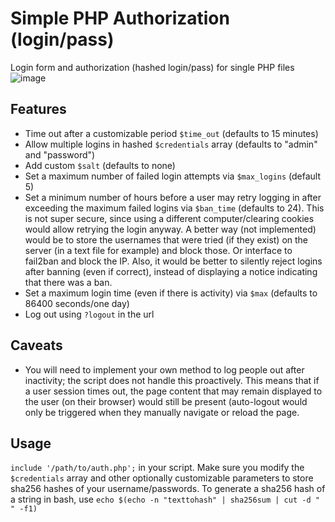 # Simple PHP Authorization (login/pass)
Login form and authorization (hashed login/pass) for single PHP files
![image](https://user-images.githubusercontent.com/13005927/236911852-0b979b7f-0c1a-4eb2-8f62-c9fab364ace7.png)

## Features
- Time out after a customizable period `$time_out` (defaults to 15 minutes)
- Allow multiple logins in hashed `$credentials` array (defaults to "admin" and "password")
- Add custom `$salt` (defaults to none)
- Set a maximum number of failed login attempts via `$max_logins` (default 5)
- Set a minimum number of hours before a user may retry logging in after exceeding the maximum failed logins via `$ban_time` (defaults to 24). This is not super secure, since using a different computer/clearing cookies would allow retrying the login anyway. A better way (not implemented) would be to store the usernames that were tried (if they exist) on the server (in a text file for example) and block those. Or interface to fail2ban and block the IP. Also, it would be better to silently reject logins after banning (even if correct), instead of displaying a notice indicating that there was a ban. 
- Set a maximum login time (even if there is activity) via `$max` (defaults to 86400 seconds/one day)
- Log out using `?logout` in the url

## Caveats
- You will need to implement your own method to log people out after inactivity; the script does not handle this proactively. This means that if a user session times out, the page content that may remain displayed to the user (on their browser) would still be present (auto-logout would only be triggered when they manually navigate or reload the page.

## Usage
`include '/path/to/auth.php';` in your script. Make sure you modify the `$credentials` array and other optionally customizable parameters to store sha256 hashes of your username/passwords. To generate a sha256 hash of a string in bash, use `echo $(echo -n "texttohash" | sha256sum | cut -d " " -f1)`
